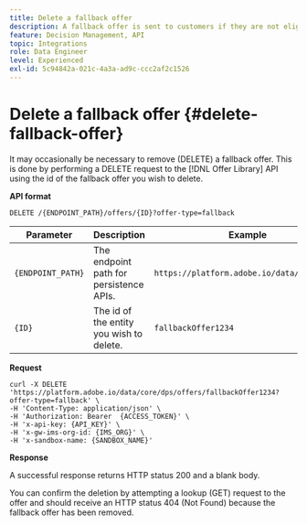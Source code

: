 ```yaml
---
title: Delete a fallback offer
description: A fallback offer is sent to customers if they are not eligible for other offers
feature: Decision Management, API
topic: Integrations
role: Data Engineer
level: Experienced
exl-id: 5c94842a-021c-4a3a-ad9c-ccc2af2c1526
---
```


# Delete a fallback offer {#delete-fallback-offer}

It may occasionally be necessary to remove (DELETE) a fallback offer. This is done by performing a DELETE request to the [!DNL Offer Library] API using the id of the fallback offer you wish to delete.

**API format**

```http
DELETE /{ENDPOINT_PATH}/offers/{ID}?offer-type=fallback
```

| Parameter | Description | Example |
| --------- | ----------- | ------- |
| `{ENDPOINT_PATH}` | The endpoint path for persistence APIs. | `https://platform.adobe.io/data/core/dps/` |
| `{ID}` | The id of the entity you wish to delete. | `fallbackOffer1234` |

**Request**

```shell
curl -X DELETE 'https://platform.adobe.io/data/core/dps/offers/fallbackOffer1234?offer-type=fallback' \
-H 'Content-Type: application/json' \
-H 'Authorization: Bearer  {ACCESS_TOKEN}' \
-H 'x-api-key: {API_KEY}' \
-H 'x-gw-ims-org-id: {IMS_ORG}' \
-H 'x-sandbox-name: {SANDBOX_NAME}'
```

**Response**

A successful response returns HTTP status 200 and a blank body.

You can confirm the deletion by attempting a lookup (GET) request to the offer and should receive an HTTP status 404 (Not Found) because the fallback offer has been removed.
